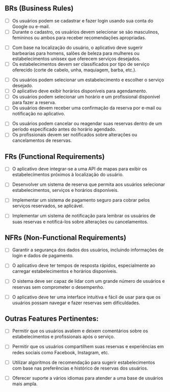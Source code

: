 ## BRs (Business Rules)
<!-- Cadastro e Login: -->
- [ ] Os usuários podem se cadastrar e fazer login usando sua conta do Google ou e-mail.
- [ ] Durante o cadastro, os usuários devem selecionar se são masculinos, femininos ou ambos para receber recomendações apropriadas.
<!-- Seleção de Estabelecimentos: -->
- [ ] Com base na localização do usuário, o aplicativo deve sugerir barbearias para homens, salões de beleza para mulheres ou estabelecimentos unissex que oferecem serviços desejados.
- [ ] Os estabelecimentos devem ser classificados por tipo de serviço oferecido (corte de cabelo, unha, maquiagem, barba, etc.).
<!-- Reservas: -->
- [ ] Os usuários podem selecionar um estabelecimento e escolher o serviço desejado.
- [ ] O aplicativo deve exibir horários disponíveis para agendamento.
- [ ] Os usuários podem selecionar um horário e um profissional disponível para fazer a reserva.
- [ ] Os usuários devem receber uma confirmação da reserva por e-mail ou notificação no aplicativo.
<!-- Gerenciamento de Reservas: -->
- [ ] Os usuários podem cancelar ou reagendar suas reservas dentro de um período especificado antes do horário agendado.
- [ ] Os profissionais devem ser notificados sobre alterações ou cancelamentos de reservas.

## FRs (Functional Requirements)
<!-- Integração com API de Mapas: -->
- [ ] O aplicativo deve integrar-se a uma API de mapas para exibir os estabelecimentos próximos à localização do usuário.
<!-- Sistema de Reservas: -->
- [ ] Desenvolver um sistema de reserva que permita aos usuários selecionar estabelecimentos, serviços e horários disponíveis.
<!-- Sistema de Pagamento: -->
- [ ] Implementar um sistema de pagamento seguro para cobrar pelos serviços reservados, se aplicável.
<!-- Notificações: -->
- [ ] Implementar um sistema de notificação para lembrar os usuários de suas reservas e notificá-los sobre alterações ou cancelamentos.

## NFRs (Non-Functional Requirements)
<!-- Segurança: -->
- [ ] Garantir a segurança dos dados dos usuários, incluindo informações de login e dados de pagamento.
<!-- Desempenho: -->
- [ ] O aplicativo deve ter tempos de resposta rápidos, especialmente ao carregar estabelecimentos e horários disponíveis.
<!-- Escalabilidade: -->
- [ ] O sistema deve ser capaz de lidar com um grande número de usuários e reservas sem comprometer o desempenho.
<!-- Usabilidade: -->
- [ ] O aplicativo deve ter uma interface intuitiva e fácil de usar para que os usuários possam navegar e fazer reservas sem dificuldades.


## Outras Features Pertinentes:
<!-- Avaliações e Comentários: -->
- [ ] Permitir que os usuários avaliem e deixem comentários sobre os estabelecimentos e profissionais após o serviço.
<!-- Integração com Redes Sociais: -->
- [ ] Permitir que os usuários compartilhem suas reservas e experiências em redes sociais como Facebook, Instagram, etc.
<!-- Recomendações Personalizadas: -->
- [ ] Utilizar algoritmos de recomendação para sugerir estabelecimentos com base nas preferências e histórico de reservas dos usuários.
<!-- Suporte Multilíngue: -->
- [ ] Oferecer suporte a vários idiomas para atender a uma base de usuários mais ampla.




